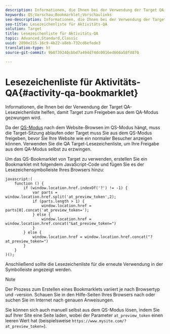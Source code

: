 ```yaml
---
description: Informationen, die Ihnen bei der Verwendung der Target QA-Lesezeichenliste helfen, damit Target zum Freigeben aus dem QA-Modus gezwungen wird.
keywords: QS;Vorschau;Bookmarklet;Vorschaulinks
seo-description: Informationen, die Ihnen bei der Verwendung der Target QA-Lesezeichenliste helfen, damit Target zum Freigeben aus dem QA-Modus gezwungen wird.
seo-title: Lesezeichenliste für Aktivitäts-QA
solution: Target
title: Lesezeichenliste für Aktivitäts-QA
topic: Advanced,Standard,Classic
uuid: 2890e215-16c9-4b22-a8eb-732cd6efede3
translation-type: ht
source-git-commit: 9b8f39240cbbd7a494d74dc0016ed666a58fd870

---
```



# Lesezeichenliste für Aktivitäts-QA{#activity-qa-bookmarklet}

Informationen, die Ihnen bei der Verwendung der Target QA-Lesezeichenliste helfen, damit Target zum Freigeben aus dem QA-Modus gezwungen wird.

Da der [QS-Modus](../../c-activities/c-activity-qa/activity-qa.md#concept_9329EF33DE7D41CA9815C8115DBC4E40) nach dem Website-Browsen im QS-Modus hängt, muss die Target-Sitzung ablaufen oder Target muss Sie aus dem QS-Modus freigeben, bevor Sie Ihre Website wie ein normaler Besucher anzeigen können. Verwenden Sie die QA Target-Lesezeichenliste, um Ihre Freigabe aus dem QA-Modus selbst zu erzwingen.

Um das QS-Bookmarklet von Target zu verwenden, erstellen Sie ein Bookmarklet mit folgendem JavaScript-Code und fügen Sie es der Lesezeichensymbolleiste Ihres Browsers hinzu:

```
javascript:(
    function () {
        if (window.location.href.indexOf('?') != -1) {
            var parts = window.location.href.split('at_preview_token',2);
            if (parts.length > 1) {
                window.location.href = parts[0].concat('at_preview_token=');
            } else {
                window.location.href = window.location.href.concat("&at_preview_token=")
            }
        } else {
            window.location.href = window.location.href.concat("?at_preview_token=")
        }
    }
)();
```

Anschließend sollte die Lesezeichenliste für die erneute Verwendung in der Symbolleiste angezeigt werden.

>[!NOTE]
>
>Der Prozess zum Erstellen eines Bookmarklets variiert je nach Browsertyp und -version. Schauen Sie in den Hilfe-Seiten Ihres Browsers nach oder suchen Sie im Internet nach genauen Anweisungen.

Sie können sich auch manuell selbst aus dem QS-Modus lösen, indem Sie auf Ihrer Site eine Seite laden, wobei der Parameter `at_preview_token` einen leeren Wert hat (beispielsweise `https://www.mysite.com/?at_preview_token=`).
